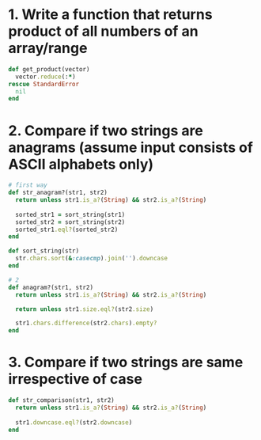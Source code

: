 
# 1. Write a function that returns product of all numbers of an array/range
```ruby
def get_product(vector)
  vector.reduce(:*)
rescue StandardError
  nil
end
```

# 2. Compare if two strings are anagrams (assume input consists of ASCII alphabets only)
```ruby
# first way
def str_anagram?(str1, str2)
  return unless str1.is_a?(String) && str2.is_a?(String)
  
  sorted_str1 = sort_string(str1)
  sorted_str2 = sort_string(str2)
  sorted_str1.eql?(sorted_str2)
end

def sort_string(str)
  str.chars.sort(&:casecmp).join('').downcase
end

# 2
def anagram?(str1, str2)
  return unless str1.is_a?(String) && str2.is_a?(String)

  return unless str1.size.eql?(str2.size)

  str1.chars.difference(str2.chars).empty?
end

```
# 3. Compare if two strings are same irrespective of case
```ruby
def str_comparison(str1, str2)
  return unless str1.is_a?(String) && str2.is_a?(String)
  
  str1.downcase.eql?(str2.downcase)
end
```
